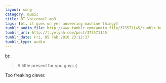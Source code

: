 ```yaml
---
layout: song
category: music
title: BT Voicemail.mp3
tags: [bt, it goes on yer answering machine thingy]
tumblr_audio_file: http://www.tumblr.com/audio_file/373571145/tumblr_kxcdifyXAL1qa63r6
tumblr_url: http://t.yelyah.com/post/373571145
tumblr_date: Fri, 05 Feb 2010 23:12:37
tumblr_type: audio
---
```

<p><a href="http://bt.tumblr.com/post/371302376/a-little-present-for-you-guys" class="tumblr_blog">bt</a>:</p>

<blockquote><p>A little present for you guys :)</p></blockquote>

<p>Too freaking clever.</p>
